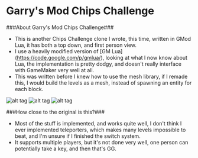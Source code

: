 Garry's Mod Chips Challenge
=====

###About Garry's Mod Chips Challenge###
 - This is another Chips Challenge clone I wrote, this time, written in GMod Lua, it has both a top down, and first person view.
 - I use a heavily modified version of [GM Lua] (https://code.google.com/p/gmlua/), looking at what I now know about Lua, the implementation is pretty dodgy, and doesn't really interface with GameMaker very well at all.
 - This was written before I knew how to use the mesh library, if I remade this, I would build the levels as a mesh, instead of spawning an entity for each block.

![alt tag](http://cloud-4.steampowered.com/ugc/596983562777965438/7DAB3DB8BAAC0FD0A6868FAD31D640732A4593DA/)
![alt tag](http://cloud-3.steampowered.com/ugc/596981956755984435/BF057F240A6612B55301C5BD78DCD6E73ADE730B/)
![alt tag](http://cloud-4.steampowered.com/ugc/594731030892889571/3D1C83A84FBF0A636EB719D01FAFDC2D483E2297/)

###How close to the original is this?###
 - Most of the stuff is implemented, and works quite well, I don't think I ever implemented teleporters, which makes many levels impossible to beat, and I'm unsure if I finished the switch system.
 - It supports multiple players, but it's not done very well, one person can potentially take a key, and then that's GG.
